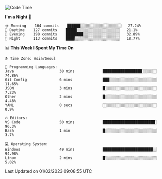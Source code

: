 <!--START_SECTION:waka-->
![Code Time](http://img.shields.io/badge/Code%20Time-1%2C509%20hrs%2026%20mins-blue)

**I'm a Night 🦉** 

```text
🌞 Morning    164 commits    ██████░░░░░░░░░░░░░░░░░░░   27.24% 
🌆 Daytime    127 commits    █████░░░░░░░░░░░░░░░░░░░░   21.1% 
🌃 Evening    198 commits    ████████░░░░░░░░░░░░░░░░░   32.89% 
🌙 Night      113 commits    ████░░░░░░░░░░░░░░░░░░░░░   18.77%

```


📊 **This Week I Spent My Time On** 

```text
⌚︎ Time Zone: Asia/Seoul

💬 Programming Languages: 
Java                     38 mins             ██████████████████░░░░░░░   74.86% 
Git Config               6 mins              ███░░░░░░░░░░░░░░░░░░░░░░   11.65% 
JSON                     3 mins              █░░░░░░░░░░░░░░░░░░░░░░░░   7.23% 
Other                    2 mins              █░░░░░░░░░░░░░░░░░░░░░░░░   4.48% 
YAML                     0 secs              ░░░░░░░░░░░░░░░░░░░░░░░░░   0.9%

🔥 Editors: 
VS Code                  50 mins             ████████████████████████░   96.3% 
Bash                     1 min               █░░░░░░░░░░░░░░░░░░░░░░░░   3.7%

💻 Operating System: 
Windows                  49 mins             ███████████████████████░░   94.98% 
Linux                    2 mins              █░░░░░░░░░░░░░░░░░░░░░░░░   5.02%

```


 Last Updated on 01/02/2023 09:08:55 UTC
<!--END_SECTION:waka-->
